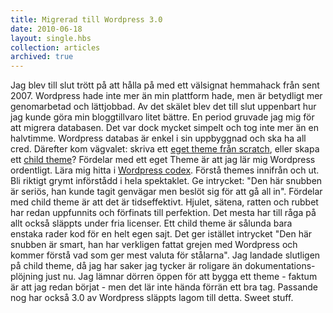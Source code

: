 ```yaml
---
title: Migrerad till Wordpress 3.0
date: 2010-06-18
layout: single.hbs
collection: articles
archived: true
---
```

Jag blev till slut trött på att hålla på med ett välsignat hemmahack
från sent 2007. Wordpress hade inte mer än min plattform hade, men är
betydligt mer genomarbetad och lättjobbad. Av det skälet blev det till
slut uppenbart hur jag kunde göra min bloggtillvaro litet bättre. En
period gruvade jag mig för att migrera databasen. Det var dock mycket
simpelt och tog inte mer än en halvtimme. Wordpress databas är enkel i
sin uppbyggnad och ska ha all cred. Därefter kom vägvalet: skriva ett
[eget theme från
scratch](http://themeshaper.com/wordpress-themes-templates-tutorial/ "How To Create a WordPress Theme: The Ultimate WordPress Theme Tutorial"),
eller skapa ett [child
theme](http://themeshaper.com/wordpress-child-theme-basics/ "WordPress Child Theme Basics")?
Fördelar med ett eget Theme är att jag lär mig Wordpress ordentligt.
Lära mig hitta i [Wordpress codex](codex.wordpress.org). Förstå themes
innifrån och ut. Bli riktigt grymt införstådd i hela spektaklet. Ge
intrycket: \"Den här snubben är seriös, han kunde tagit genvägar men
beslöt sig för att gå all in\". Fördelar med child theme är att det är
tidseffektivt. Hjulet, sätena, ratten och rubbet har redan uppfunnits
och förfinats till perfektion. Det mesta har till råga på allt också
släppts under fria licenser. Ett child theme är sålunda bara enstaka
rader kod för en helt egen sajt. Det ger istället intrycket \"Den här
snubben är smart, han har verkligen fattat grejen med Wordpress och
kommer förstå vad som ger mest valuta för stålarna\". Jag landade
slutligen på child theme, då jag har saker jag tycker är roligare än
dokumentations-plöjning just nu. Jag lämnar dörren öppen för att bygga
ett theme - faktum är att jag redan börjat - men det lär inte hända
förrän ett bra tag. Passande nog har också 3.0 av Wordpress släppts
lagom till detta. Sweet stuff.